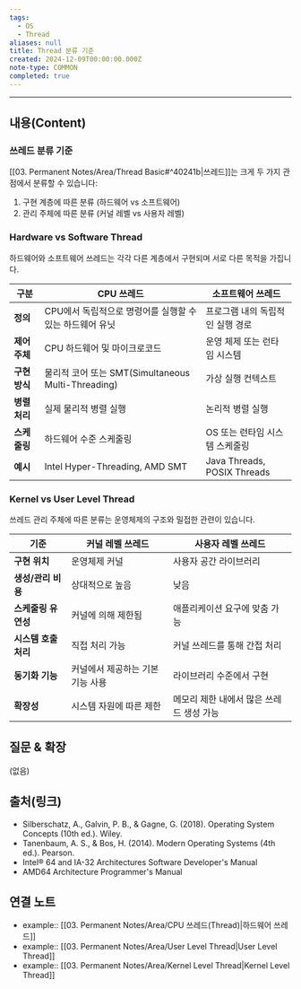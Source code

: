 ```yaml
---
tags:
  - OS
  - Thread
aliases: null
title: Thread 분류 기준
created: 2024-12-09T00:00:00.000Z
note-type: COMMON
completed: true
---
```


----
## 내용(Content)

### 쓰레드 분류 기준

[[03. Permanent Notes/Area/Thread Basic#^40241b|쓰레드]]는 크게 두 가지 관점에서 분류할 수 있습니다:
1. 구현 계층에 따른 분류 (하드웨어 vs 소프트웨어)
2. 관리 주체에 따른 분류 (커널 레벨 vs 사용자 레벨)

### Hardware vs Software Thread

하드웨어와 소프트웨어 쓰레드는 각각 다른 계층에서 구현되며 서로 다른 목적을 가집니다.

| 구분        | CPU 쓰레드                             | 소프트웨어 쓰레드                 |
| --------- | ----------------------------------- | ------------------------- |
| **정의**    | CPU에서 독립적으로 명령어를 실행할 수 있는 하드웨어 유닛 | 프로그램 내의 독립적인 실행 경로 |
| **제어 주체** | CPU 하드웨어 및 마이크로코드                    | 운영 체제 또는 런타임 시스템  |
| **구현 방식** | 물리적 코어 또는 SMT(Simultaneous Multi-Threading) | 가상 실행 컨텍스트  |
| **병렬 처리** | 실제 물리적 병렬 실행                  | 논리적 병렬 실행       |
| **스케줄링**  | 하드웨어 수준 스케줄링                 | OS 또는 런타임 시스템 스케줄링  |
| **예시**     | Intel Hyper-Threading, AMD SMT | Java Threads, POSIX Threads |

### Kernel vs User Level Thread

쓰레드 관리 주체에 따른 분류는 운영체제의 구조와 밀접한 관련이 있습니다.

|**기준**|**커널 레벨 쓰레드**|**사용자 레벨 쓰레드**|
|---|---|---|
|**구현 위치**|운영체제 커널|사용자 공간 라이브러리|
|**생성/관리 비용**|상대적으로 높음|낮음|
|**스케줄링 유연성**|커널에 의해 제한됨|애플리케이션 요구에 맞춤 가능|
|**시스템 호출 처리**|직접 처리 가능|커널 쓰레드를 통해 간접 처리|
|**동기화 기능**|커널에서 제공하는 기본 기능 사용|라이브러리 수준에서 구현|
|**확장성**|시스템 자원에 따른 제한|메모리 제한 내에서 많은 쓰레드 생성 가능|

## 질문 & 확장

(없음)

## 출처(링크)

- Silberschatz, A., Galvin, P. B., & Gagne, G. (2018). Operating System Concepts (10th ed.). Wiley.
- Tanenbaum, A. S., & Bos, H. (2014). Modern Operating Systems (4th ed.). Pearson.
- Intel® 64 and IA-32 Architectures Software Developer's Manual
- AMD64 Architecture Programmer's Manual

## 연결 노트

- example:: [[03. Permanent Notes/Area/CPU 쓰레드(Thread)|하드웨어 쓰레드]]
- example:: [[03. Permanent Notes/Area/User Level Thread|User Level Thread]]
- example:: [[03. Permanent Notes/Area/Kernel Level Thread|Kernel Level Thread]]



